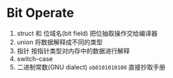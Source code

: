 # Bit Operate

1. struct 和 位域名(bit field)
把位抽取操作交给编译器
2. union
将数据解释成不同的类型
3. 指针
按指针类型对内存中的数据进行解释
4. switch-case
5. 二进制常数(GNU dialect)
`ob0101010100` 直接抄取手册